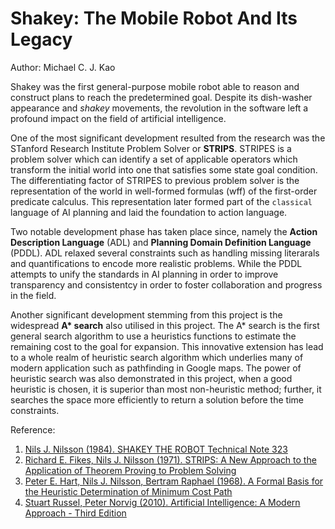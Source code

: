 # Shakey: The Mobile Robot And Its Legacy

Author: Michael C. J. Kao

Shakey was the first general-purpose mobile robot able to reason and construct plans to reach the predetermined goal. Despite its dish-washer appearance and *shakey* movements, the revolution in the software left a profound impact on the field of artificial intelligence.


One of the most significant development resulted from the research was the STanford Research Institute Problem Solver or **STRIPS**. STRIPES is a problem solver which can identify a set of applicable operators which transform the initial world into one that satisfies some state goal condition. The differentiating factor of STRIPES to previous problem solver is the representation of the world in well-formed formulas (wff) of the first-order predicate calculus. This representation later formed part of the `classical` language of AI planning and laid the foundation to action language.


Two notable development phase has taken place since, namely the **Action Description Language** (ADL) and **Planning Domain Definition Language** (PDDL). ADL relaxed several constraints such as handling missing literarals and quantifications to encode more realistic problems. While the PDDL attempts to unify the standards in AI planning in order to improve transparency and consistentcy in order to foster collaboration and progress in the field.

Another significant development stemming from this project is the widespread **A\* search** also utilised in this project. The A* search is the first general search algorithm to use a heuristics functions to estimate the remaining cost to the goal for expansion. This innovative extension has lead to a whole realm of heuristic search algorithm which underlies many of modern application such as pathfinding in Google maps. The power of heuristic search was also demonstrated in this project, when a good heuristic is chosen, it is superior than most non-heuristic method; further, it searches the space more efficiently to return a solution before the time constraints.




Reference:

1. [Nils J. Nilsson (1984). SHAKEY THE ROBOT Technical Note 323](http://www.cs.uml.edu/~holly/91.549/readings/629.pdf)
2. [Richard E. Fikes, Nils J. Nilsson (1971). STRIPS: A New Approach to the Application of Theorem Proving to Problem Solving](http://ai.stanford.edu/~nilsson/OnlinePubs-Nils/PublishedPapers/strips.pdf)
3. [Peter E. Hart, Nils J. Nilsson, Bertram Raphael (1968). A Formal Basis for the Heuristic Determination of Minimum Cost Path](http://ai.stanford.edu/~nilsson/OnlinePubs-Nils/PublishedPapers/astar.pdf)
4. [Stuart Russel, Peter Norvig (2010). Artificial Intelligence: A Modern Approach - Third Edition](http://web.cecs.pdx.edu/~mperkows/CLASS_479/2017_ZZ_00/02__GOOD_Russel=Norvig=Artificial%20Intelligence%20A%20Modern%20Approach%20(3rd%20Edition).pdf)
